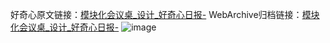 好奇心原文链接：[模块化会议桌_设计_好奇心日报-](https://www.qdaily.com/articles/8729.html)
WebArchive归档链接：[模块化会议桌_设计_好奇心日报-](http://web.archive.org/web/20190623153354/https://www.qdaily.com/articles/8729.html)
![image](http://ww3.sinaimg.cn/large/007d5XDpgy1g3vdqyinuhj30u040p7nh)